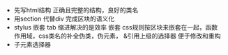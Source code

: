 - 先写html结构
    正确且完整的结构，良好的类名
- 用section 代替div 完成区块的语义化
- stylus 嵌套
    tab 缩进解决的是效率
    嵌套 css规则按区块来嵌套在一起，函数作用域，css类名的补全伪类，伪元素， &引用上级的选择器
    便于修改和重构
- 子元素选择器


